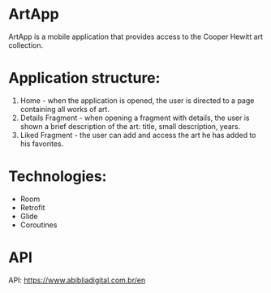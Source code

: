 # ArtApp
ArtApp is a mobile application that provides access to the Cooper Hewitt art collection.

# Application structure:
1. Home - when the application is opened, the user is directed to a page containing all works of art.
2. Details Fragment - when opening a fragment with details, the user is shown a brief description of the art: title, small description, years.
3. Liked Fragment - the user can add and access the art he has added to his favorites.

# Technologies:
- Room
- Retrofit
- Glide
- Coroutines

# API
API: https://www.abibliadigital.com.br/en
